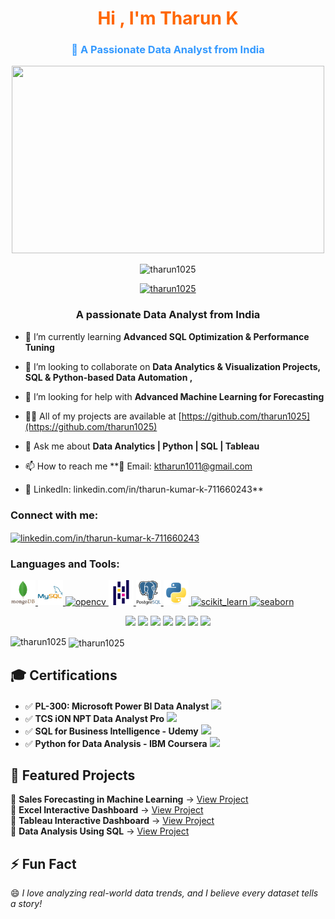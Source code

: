 <!-- Header with Animated Wave Emoji -->
<h1 align="center" style="color:#ff6600;">Hi , I'm Tharun K</h1>
<h3 align="center" style="color:#3399ff;">🚀 A Passionate Data Analyst from India</h3>

<!-- GIF of a man working on a laptop -->
<p align="center">
  <img src="https://media.giphy.com/media/qgQUggAC3Pfv687qPC/giphy.gif" width="500" height="300"/>
</p>

<!-- Profile Views Counter -->
<p align="center"> 
  <img src="https://komarev.com/ghpvc/?username=tharun1025&label=Profile%20views&color=ff5733&style=flat" alt="tharun1025" /> 
</p>

<!-- GitHub Trophies (Colorful Theme) -->
<p align="center">
  <a href="https://github.com/ryo-ma/github-profile-trophy">
    <img src="https://github-profile-trophy.vercel.app/?username=tharun1025&theme=algolia&no-frame=true&margin-w=5" alt="tharun1025"/>
  </a>
</p>
<h3 align="center">A passionate Data Analyst from India</h3>

- 🌱 I’m currently learning **Advanced SQL Optimization & Performance Tuning**

- 👯 I’m looking to collaborate on **Data Analytics & Visualization Projects, SQL & Python-based Data Automation ,**

- 🤝 I’m looking for help with **Advanced Machine Learning for Forecasting**

- 👨‍💻 All of my projects are available at [https://github.com/tharun1025](https://github.com/tharun1025)

- 💬 Ask me about **Data Analytics | Python | SQL | Tableau**

- 📫 How to reach me **📧 Email: ktharun1011@gmail.com
- 💼 LinkedIn: linkedin.com/in/tharun-kumar-k-711660243**


<h3 align="left">Connect with me:</h3>
<p align="left">
<a href="https://linkedin.com/in/linkedin.com/in/tharun-kumar-k-711660243" target="blank"><img align="center" src="https://raw.githubusercontent.com/rahuldkjain/github-profile-readme-generator/master/src/images/icons/Social/linked-in-alt.svg" alt="linkedin.com/in/tharun-kumar-k-711660243" height="30" width="40" /></a>
</p>

<h3 align="left">Languages and Tools:</h3>
<p align="left"> <a href="https://www.mongodb.com/" target="_blank" rel="noreferrer"> <img src="https://raw.githubusercontent.com/devicons/devicon/master/icons/mongodb/mongodb-original-wordmark.svg" alt="mongodb" width="40" height="40"/> </a> <a href="https://www.mysql.com/" target="_blank" rel="noreferrer"> <img src="https://raw.githubusercontent.com/devicons/devicon/master/icons/mysql/mysql-original-wordmark.svg" alt="mysql" width="40" height="40"/> </a> <a href="https://opencv.org/" target="_blank" rel="noreferrer"> <img src="https://www.vectorlogo.zone/logos/opencv/opencv-icon.svg" alt="opencv" width="40" height="40"/> </a> <a href="https://pandas.pydata.org/" target="_blank" rel="noreferrer"> <img src="https://raw.githubusercontent.com/devicons/devicon/2ae2a900d2f041da66e950e4d48052658d850630/icons/pandas/pandas-original.svg" alt="pandas" width="40" height="40"/> </a> <a href="https://www.postgresql.org" target="_blank" rel="noreferrer"> <img src="https://raw.githubusercontent.com/devicons/devicon/master/icons/postgresql/postgresql-original-wordmark.svg" alt="postgresql" width="40" height="40"/> </a> <a href="https://www.python.org" target="_blank" rel="noreferrer"> <img src="https://raw.githubusercontent.com/devicons/devicon/master/icons/python/python-original.svg" alt="python" width="40" height="40"/> </a> <a href="https://scikit-learn.org/" target="_blank" rel="noreferrer"> <img src="https://upload.wikimedia.org/wikipedia/commons/0/05/Scikit_learn_logo_small.svg" alt="scikit_learn" width="40" height="40"/> </a> <a href="https://seaborn.pydata.org/" target="_blank" rel="noreferrer"> <img src="https://seaborn.pydata.org/_images/logo-mark-lightbg.svg" alt="seaborn" width="40" height="40"/> </a> </p>

<div align="center">
  <img src="https://img.shields.io/badge/Python-3776AB?style=for-the-badge&logo=python&logoColor=white"/>
  <img src="https://img.shields.io/badge/SQL-4479A1?style=for-the-badge&logo=mysql&logoColor=white"/>
  <img src="https://img.shields.io/badge/Tableau-E97627?style=for-the-badge&logo=tableau&logoColor=white"/>
  <img src="https://img.shields.io/badge/PowerBI-F2C811?style=for-the-badge&logo=powerbi&logoColor=black"/>
  <img src="https://img.shields.io/badge/Microsoft_Excel-217346?style=for-the-badge&logo=microsoftexcel&logoColor=white"/>
  <img src="https://img.shields.io/badge/Git-F05032?style=for-the-badge&logo=git&logoColor=white"/>
  <img src="https://img.shields.io/badge/GitHub-181717?style=for-the-badge&logo=github&logoColor=white"/>
</div>

<p><img align="left" src="https://github-readme-stats.vercel.app/api/top-langs?username=tharun1025&show_icons=true&locale=en&layout=compact" alt="tharun1025" /></p>

<p>&nbsp;<img align="center" src="https://github-readme-stats.vercel.app/api?username=tharun1025&show_icons=true&locale=en" alt="tharun1025" /></p>

## 🎓 **Certifications**
<div align="left">
  <ul>
    <li>✅ <strong>PL-300: Microsoft Power BI Data Analyst</strong> <img src="https://img.shields.io/badge/-Power%20BI-F2C811?logo=powerbi&logoColor=white" /></li>
    <li>✅ <strong>TCS iON NPT Data Analyst Pro</strong> <img src="https://img.shields.io/badge/-TCS%20iON-blue" /></li>
    <li>✅ <strong>SQL for Business Intelligence - Udemy</strong> <img src="https://img.shields.io/badge/-SQL%20for%20BI-lightgrey" /></li>
    <li>✅ <strong>Python for Data Analysis - IBM Coursera</strong> <img src="https://img.shields.io/badge/-Python-blue" /></li>
  </ul>
</div>

## 🚀 **Featured Projects**
🌟 **Sales Forecasting in Machine Learning** → [View Project](https://github.com/tharun1025/powerbi-sales-dashboard)  
🌟 **Excel Interactive Dashboard** → [View Project](https://github.com/tharun1025/sql-optimization)  
🌟 **Tableau Interactive Dashboard** → [View Project](https://github.com/tharun1025/tableau-dashboard)  
🌟 **Data Analysis Using SQL** → [View Project](https://github.com/tharun1025/tableau-dashboard)  

## ⚡ **Fun Fact**
😄 *I love analyzing real-world data trends, and I believe every dataset tells a story!* 




